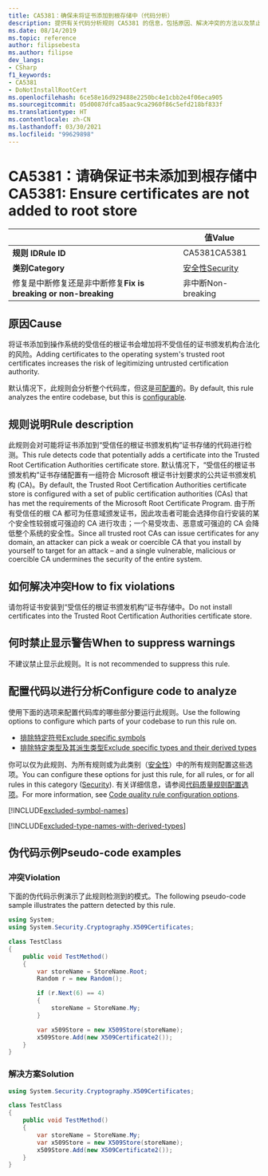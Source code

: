 ```yaml
---
title: CA5381：确保未将证书添加到根存储中（代码分析）
description: 提供有关代码分析规则 CA5381 的信息，包括原因、解决冲突的方法以及禁止显示该规则的时机。
ms.date: 08/14/2019
ms.topic: reference
author: filipsebesta
ms.author: filipse
dev_langs:
- CSharp
f1_keywords:
- CA5381
- DoNotInstallRootCert
ms.openlocfilehash: 6ce58e16d929488e2250bc4e1cbb2e4f06eca905
ms.sourcegitcommit: 05d0087dfca85aac9ca2960f86c5efd218bf833f
ms.translationtype: HT
ms.contentlocale: zh-CN
ms.lasthandoff: 03/30/2021
ms.locfileid: "99629898"
---
```

# <a name="ca5381-ensure-certificates-are-not-added-to-root-store"></a><span data-ttu-id="19796-103">CA5381：请确保证书未添加到根存储中</span><span class="sxs-lookup"><span data-stu-id="19796-103">CA5381: Ensure certificates are not added to root store</span></span>

| | <span data-ttu-id="19796-104">值</span><span class="sxs-lookup"><span data-stu-id="19796-104">Value</span></span> |
|-|-|
| <span data-ttu-id="19796-105">**规则 ID**</span><span class="sxs-lookup"><span data-stu-id="19796-105">**Rule ID**</span></span> |<span data-ttu-id="19796-106">CA5381</span><span class="sxs-lookup"><span data-stu-id="19796-106">CA5381</span></span>|
| <span data-ttu-id="19796-107">**类别**</span><span class="sxs-lookup"><span data-stu-id="19796-107">**Category**</span></span> |[<span data-ttu-id="19796-108">安全性</span><span class="sxs-lookup"><span data-stu-id="19796-108">Security</span></span>](security-warnings.md)|
| <span data-ttu-id="19796-109">修复是中断修复还是非中断修复</span><span class="sxs-lookup"><span data-stu-id="19796-109">**Fix is breaking or non-breaking**</span></span> |<span data-ttu-id="19796-110">非中断</span><span class="sxs-lookup"><span data-stu-id="19796-110">Non-breaking</span></span>|

## <a name="cause"></a><span data-ttu-id="19796-111">原因</span><span class="sxs-lookup"><span data-stu-id="19796-111">Cause</span></span>

<span data-ttu-id="19796-112">将证书添加到操作系统的受信任的根证书会增加将不受信任的证书颁发机构合法化的风险。</span><span class="sxs-lookup"><span data-stu-id="19796-112">Adding certificates to the operating system's trusted root certificates increases the risk of legitimizing untrusted certification authority.</span></span>

<span data-ttu-id="19796-113">默认情况下，此规则会分析整个代码库，但这是[可配置](#configure-code-to-analyze)的。</span><span class="sxs-lookup"><span data-stu-id="19796-113">By default, this rule analyzes the entire codebase, but this is [configurable](#configure-code-to-analyze).</span></span>

## <a name="rule-description"></a><span data-ttu-id="19796-114">规则说明</span><span class="sxs-lookup"><span data-stu-id="19796-114">Rule description</span></span>

<span data-ttu-id="19796-115">此规则会对可能将证书添加到“受信任的根证书颁发机构”证书存储的代码进行检测。</span><span class="sxs-lookup"><span data-stu-id="19796-115">This rule detects code that potentially adds a certificate into the Trusted Root Certification Authorities certificate store.</span></span> <span data-ttu-id="19796-116">默认情况下，“受信任的根证书颁发机构”证书存储配置有一组符合 Microsoft 根证书计划要求的公共证书颁发机构 (CA)。</span><span class="sxs-lookup"><span data-stu-id="19796-116">By default, the Trusted Root Certification Authorities certificate store is configured with a set of public certification authorities (CAs) that has met the requirements of the Microsoft Root Certificate Program.</span></span> <span data-ttu-id="19796-117">由于所有受信任的根 CA 都可为任意域颁发证书，因此攻击者可能会选择你自行安装的某个安全性较弱或可强迫的 CA 进行攻击；一个易受攻击、恶意或可强迫的 CA 会降低整个系统的安全性。</span><span class="sxs-lookup"><span data-stu-id="19796-117">Since all trusted root CAs can issue certificates for any domain, an attacker can pick a weak or coercible CA that you install by yourself to target for an attack – and a single vulnerable, malicious or coercible CA undermines the security of the entire system.</span></span>

## <a name="how-to-fix-violations"></a><span data-ttu-id="19796-118">如何解决冲突</span><span class="sxs-lookup"><span data-stu-id="19796-118">How to fix violations</span></span>

<span data-ttu-id="19796-119">请勿将证书安装到“受信任的根证书颁发机构”证书存储中。</span><span class="sxs-lookup"><span data-stu-id="19796-119">Do not install certificates into the Trusted Root Certification Authorities certificate store.</span></span>

## <a name="when-to-suppress-warnings"></a><span data-ttu-id="19796-120">何时禁止显示警告</span><span class="sxs-lookup"><span data-stu-id="19796-120">When to suppress warnings</span></span>

<span data-ttu-id="19796-121">不建议禁止显示此规则。</span><span class="sxs-lookup"><span data-stu-id="19796-121">It is not recommended to suppress this rule.</span></span>

## <a name="configure-code-to-analyze"></a><span data-ttu-id="19796-122">配置代码以进行分析</span><span class="sxs-lookup"><span data-stu-id="19796-122">Configure code to analyze</span></span>

<span data-ttu-id="19796-123">使用下面的选项来配置代码库的哪些部分要运行此规则。</span><span class="sxs-lookup"><span data-stu-id="19796-123">Use the following options to configure which parts of your codebase to run this rule on.</span></span>

- [<span data-ttu-id="19796-124">排除特定符号</span><span class="sxs-lookup"><span data-stu-id="19796-124">Exclude specific symbols</span></span>](#exclude-specific-symbols)
- [<span data-ttu-id="19796-125">排除特定类型及其派生类型</span><span class="sxs-lookup"><span data-stu-id="19796-125">Exclude specific types and their derived types</span></span>](#exclude-specific-types-and-their-derived-types)

<span data-ttu-id="19796-126">你可以仅为此规则、为所有规则或为此类别（[安全性](security-warnings.md)）中的所有规则配置这些选项。</span><span class="sxs-lookup"><span data-stu-id="19796-126">You can configure these options for just this rule, for all rules, or for all rules in this category ([Security](security-warnings.md)).</span></span> <span data-ttu-id="19796-127">有关详细信息，请参阅[代码质量规则配置选项](../code-quality-rule-options.md)。</span><span class="sxs-lookup"><span data-stu-id="19796-127">For more information, see [Code quality rule configuration options](../code-quality-rule-options.md).</span></span>

[!INCLUDE[excluded-symbol-names](~/includes/code-analysis/excluded-symbol-names.md)]

[!INCLUDE[excluded-type-names-with-derived-types](~/includes/code-analysis/excluded-type-names-with-derived-types.md)]

## <a name="pseudo-code-examples"></a><span data-ttu-id="19796-128">伪代码示例</span><span class="sxs-lookup"><span data-stu-id="19796-128">Pseudo-code examples</span></span>

### <a name="violation"></a><span data-ttu-id="19796-129">冲突</span><span class="sxs-lookup"><span data-stu-id="19796-129">Violation</span></span>

<span data-ttu-id="19796-130">下面的伪代码示例演示了此规则检测到的模式。</span><span class="sxs-lookup"><span data-stu-id="19796-130">The following pseudo-code sample illustrates the pattern detected by this rule.</span></span>

```csharp
using System;
using System.Security.Cryptography.X509Certificates;

class TestClass
{
    public void TestMethod()
    {
        var storeName = StoreName.Root;
        Random r = new Random();

        if (r.Next(6) == 4)
        {
            storeName = StoreName.My;
        }

        var x509Store = new X509Store(storeName);
        x509Store.Add(new X509Certificate2());
    }
}
```

### <a name="solution"></a><span data-ttu-id="19796-131">解决方案</span><span class="sxs-lookup"><span data-stu-id="19796-131">Solution</span></span>

```csharp
using System.Security.Cryptography.X509Certificates;

class TestClass
{
    public void TestMethod()
    {
        var storeName = StoreName.My;
        var x509Store = new X509Store(storeName);
        x509Store.Add(new X509Certificate2());
    }
}
```
